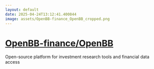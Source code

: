 ```yaml
---
layout: default
date: 2025-04-24T13:12:41.400844
image: assets/OpenBB-finance_OpenBB_cropped.png
---
```


# [OpenBB-finance/OpenBB](https://github.com/OpenBB-finance/OpenBB)

Open-source platform for investment research tools and financial data access

